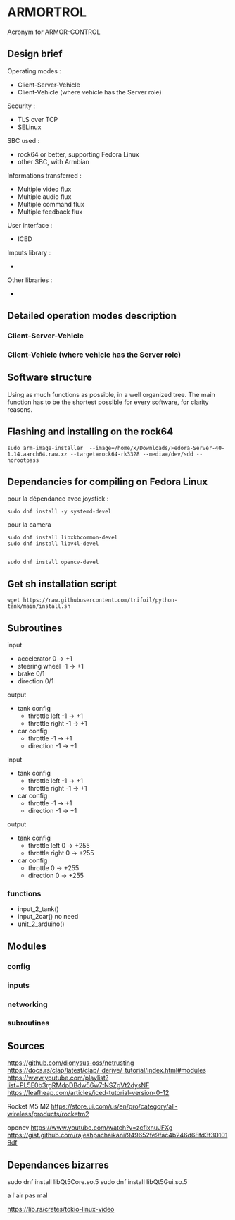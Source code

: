 # ARMORTROL

Acronym for ARMOR-CONTROL

## Design brief

Operating modes :

* Client-Server-Vehicle
* Client-Vehicle (where vehicle has the Server role)

Security : 

* TLS over TCP 
* SELinux

SBC used :

* rock64 or better, supporting Fedora Linux
* other SBC, with Armbian

Informations transferred :

* Multiple video flux
* Multiple audio flux
* Multiple command flux
* Multiple feedback flux

User interface :

* ICED

Imputs library :

* 

Other libraries :

*

## Detailed operation modes description

### Client-Server-Vehicle

### Client-Vehicle (where vehicle has the Server role)

## Software structure

Using as much functions as possible, in a well organized tree.
The main function has to be the shortest possible for every software, for clarity reasons.

## Flashing and installing on the rock64

```
sudo arm-image-installer  --image=/home/x/Downloads/Fedora-Server-40-1.14.aarch64.raw.xz --target=rock64-rk3328 --media=/dev/sdd --norootpass
```

## Dependancies for compiling on Fedora Linux

pour la dépendance avec joystick :
```
sudo dnf install -y systemd-devel
```

pour la camera
```
sudo dnf install libxkbcommon-devel
sudo dnf install libv4l-devel


sudo dnf install opencv-devel
```

## Get sh installation script

```
wget https://raw.githubusercontent.com/trifoil/python-tank/main/install.sh
```

## Subroutines

input 
* accelerator 0 -> +1
* steering wheel -1 -> +1
* brake 0/1
* direction 0/1

output
* tank config
    * throttle left -1 -> +1
    * throttle right -1 -> +1
* car config
    * throttle -1 -> +1
    * direction -1 -> +1

input 
* tank config
    * throttle left -1 -> +1
    * throttle right -1 -> +1
* car config
    * throttle -1 -> +1
    * direction -1 -> +1

output 
* tank config
    * throttle left 0 -> +255
    * throttle right 0 -> +255
* car config
    * throttle 0 -> +255
    * direction 0 -> +255


### functions 
* input_2_tank()
* input_2car() no need
* unit_2_arduino()


## Modules 

### config
### inputs
### networking
### subroutines 
### 

## Sources
https://github.com/dionysus-oss/netrusting
https://docs.rs/clap/latest/clap/_derive/_tutorial/index.html#modules
https://www.youtube.com/playlist?list=PL5E0b3rgRMdpDBdw56w7tNSZgVt2dysNF
https://leafheap.com/articles/iced-tutorial-version-0-12

Rocket M5 M2
https://store.ui.com/us/en/pro/category/all-wireless/products/rocketm2


opencv
https://www.youtube.com/watch?v=zcfixnuJFXg
https://gist.github.com/rajeshpachaikani/949652fe9fac4b246d68fd3f301019df





## Dependances bizarres
sudo dnf install libQt5Core.so.5
sudo dnf install libQt5Gui.so.5



a l'air pas mal

https://lib.rs/crates/tokio-linux-video
